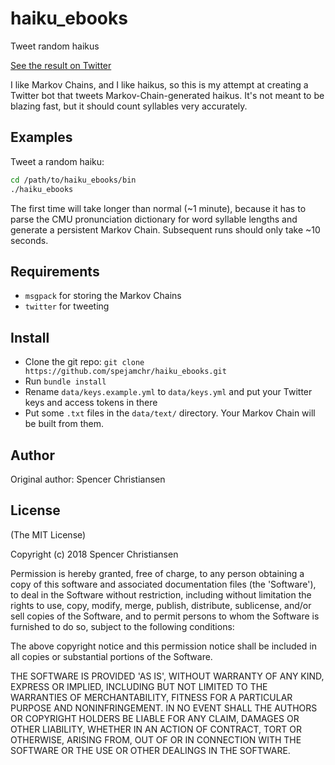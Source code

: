 haiku_ebooks
===========

Tweet random haikus

[See the result on Twitter](https://twitter.com/EbooksHaiku)

I like Markov Chains, and I like haikus, so this is my attempt at creating a
Twitter bot that tweets Markov-Chain-generated haikus. It's not meant to be
blazing fast, but it should count syllables very accurately.

Examples
--------

Tweet a random haiku:

```bash
cd /path/to/haiku_ebooks/bin
./haiku_ebooks
```

The first time will take longer than normal (~1 minute), because it has to parse
the CMU pronunciation dictionary for word syllable lengths and generate a
persistent Markov Chain. Subsequent runs should only take ~10 seconds.

Requirements
------------

* `msgpack` for storing the Markov Chains
* `twitter` for tweeting

Install
-------

* Clone the git repo: `git clone https://github.com/spejamchr/haiku_ebooks.git`
* Run `bundle install`
* Rename `data/keys.example.yml` to `data/keys.yml` and put your Twitter keys
  and access tokens in there
* Put some `.txt` files in the `data/text/` directory. Your Markov Chain will be
  built from them.

Author
------

Original author: Spencer Christiansen

License
-------

(The MIT License)

Copyright (c) 2018 Spencer Christiansen

Permission is hereby granted, free of charge, to any person obtaining
a copy of this software and associated documentation files (the
'Software'), to deal in the Software without restriction, including
without limitation the rights to use, copy, modify, merge, publish,
distribute, sublicense, and/or sell copies of the Software, and to
permit persons to whom the Software is furnished to do so, subject to
the following conditions:

The above copyright notice and this permission notice shall be
included in all copies or substantial portions of the Software.

THE SOFTWARE IS PROVIDED 'AS IS', WITHOUT WARRANTY OF ANY KIND,
EXPRESS OR IMPLIED, INCLUDING BUT NOT LIMITED TO THE WARRANTIES OF
MERCHANTABILITY, FITNESS FOR A PARTICULAR PURPOSE AND NONINFRINGEMENT.
IN NO EVENT SHALL THE AUTHORS OR COPYRIGHT HOLDERS BE LIABLE FOR ANY
CLAIM, DAMAGES OR OTHER LIABILITY, WHETHER IN AN ACTION OF CONTRACT,
TORT OR OTHERWISE, ARISING FROM, OUT OF OR IN CONNECTION WITH THE
SOFTWARE OR THE USE OR OTHER DEALINGS IN THE SOFTWARE.
